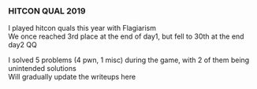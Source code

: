 ### HITCON QUAL 2019

I played hitcon quals this year with Flagiarism  
We once reached 3rd place at the end of day1, but fell to 30th at the end day2 QQ  


I solved 5 problems (4 pwn, 1 misc) during the game, with 2 of them being unintended solutions  
Will gradually update the writeups here
